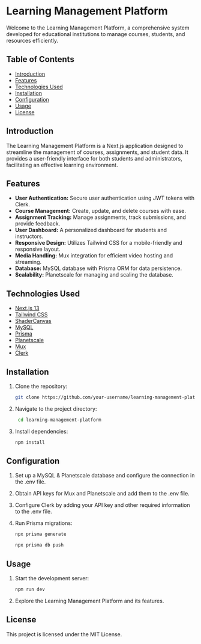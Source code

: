 # Learning Management Platform

Welcome to the Learning Management Platform, a comprehensive system developed for educational institutions to manage courses, students, and resources efficiently.

## Table of Contents
- [Introduction](#introduction)
- [Features](#features)
- [Technologies Used](#technologies-used)
- [Installation](#installation)
- [Configuration](#configuration)
- [Usage](#usage)
- [License](#license)

## Introduction

The Learning Management Platform is a Next.js application designed to streamline the management of courses, assignments, and student data. It provides a user-friendly interface for both students and administrators, facilitating an effective learning environment.

## Features

- **User Authentication:** Secure user authentication using JWT tokens with Clerk.
- **Course Management:** Create, update, and delete courses with ease.
- **Assignment Tracking:** Manage assignments, track submissions, and provide feedback.
- **User Dashboard:** A personalized dashboard for students and instructors.
- **Responsive Design:** Utilizes Tailwind CSS for a mobile-friendly and responsive layout.
- **Media Handling:** Mux integration for efficient video hosting and streaming.
- **Database:** MySQL database with Prisma ORM for data persistence.
- **Scalability:** Planetscale for managing and scaling the database.

## Technologies Used

- [Next.js 13](https://nextjs.org/)
- [Tailwind CSS](https://tailwindcss.com/)
- [ShaderCanvas](https://github.com/solana-labs/shadcn)
- [MySQL](https://www.mysql.com/)
- [Prisma](https://www.prisma.io/)
- [Planetscale](https://planetscale.com/)
- [Mux](https://mux.com/)
- [Clerk](https://clerk.dev/)

## Installation

1. Clone the repository:

   ```bash
   git clone https://github.com/your-username/learning-management-platform.git

2. Navigate to the project directory:

   ```bash
    cd learning-management-platform
3. Install dependencies:
   
   ```bash
   npm install

## Configuration

1. Set up a MySQL & Planetscale database and configure the connection in the .env file.
2. Obtain API keys for Mux and Planetscale and add them to the .env file.
3. Configure Clerk by adding your API key and other required information to the .env file.
4. Run Prisma migrations:

   ```bash
   npx prisma generate
   
   npx prisma db push
## Usage
1. Start the development server:
   
    ```bash
    npm run dev
3. Explore the Learning Management Platform and its features.

## License
This project is licensed under the MIT License.